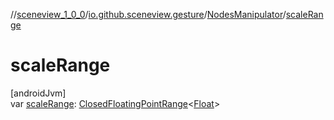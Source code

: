 //[sceneview_1_0_0](../../../index.md)/[io.github.sceneview.gesture](../index.md)/[NodesManipulator](index.md)/[scaleRange](scale-range.md)

# scaleRange

[androidJvm]\
var [scaleRange](scale-range.md): [ClosedFloatingPointRange](https://kotlinlang.org/api/latest/jvm/stdlib/kotlin.ranges/-closed-floating-point-range/index.html)&lt;[Float](https://kotlinlang.org/api/latest/jvm/stdlib/kotlin/-float/index.html)&gt;
